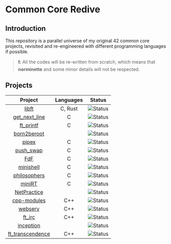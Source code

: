 # Common Core Redive

## Introduction

This repository is a parallel universe of my original 42 common core projects, revisited and re-engineered with different programming languages if possible.

> **❗:** All the codes will be re-written from scratch, which means that **norminette** and some minor details will not be respected.

## Projects

|                      Project                      | Languages |                                Status                                |
| :-----------------------------------------------: | :-------: | :------------------------------------------------------------------: |
|            [libft](./libft/subject.md)            |  C, Rust  | ![Status](https://img.shields.io/badge/Status-In%20Progress-yellow)  |
|    [get_next_line](./get_next_line/subject.md)    |     C     | ![Status](https://img.shields.io/badge/Status-Not%20Started-skyblue) |
|        [ft_printf](./ft_printf/subject.md)        |     C     | ![Status](https://img.shields.io/badge/Status-Not%20Started-skyblue) |
|      [born2beroot](./born2beroot/subject.md)      |           | ![Status](https://img.shields.io/badge/Status-Not%20Started-skyblue) |
|            [pipex](./pipex/subject.md)            |     C     | ![Status](https://img.shields.io/badge/Status-Not%20Started-skyblue) |
|        [push_swap](./push_swap/subject.md)        |     C     | ![Status](https://img.shields.io/badge/Status-Not%20Started-skyblue) |
|              [FdF](./FdF/subject.md)              |     C     | ![Status](https://img.shields.io/badge/Status-Not%20Started-skyblue) |
|        [minishell](./minishell/subject.md)        |     C     | ![Status](https://img.shields.io/badge/Status-Not%20Started-skyblue) |
|     [philosophers](./philosophers/subject.md)     |     C     | ![Status](https://img.shields.io/badge/Status-Not%20Started-skyblue) |
|           [miniRT](./miniRT/subject.md)           |     C     | ![Status](https://img.shields.io/badge/Status-Not%20Started-skyblue) |
|      [NetPractice](./NetPractice/subject.md)      |           | ![Status](https://img.shields.io/badge/Status-Not%20Started-skyblue) |
|      [cpp-modules](./cpp-modules/subject.md)      |    C++    | ![Status](https://img.shields.io/badge/Status-Not%20Started-skyblue) |
|          [webserv](./webserv/subject.md)          |    C++    | ![Status](https://img.shields.io/badge/Status-Not%20Started-skyblue) |
|           [ft_irc](./ft_irc/subject.md)           |    C++    | ![Status](https://img.shields.io/badge/Status-Not%20Started-skyblue) |
|        [inception](./inception/subject.md)        |           | ![Status](https://img.shields.io/badge/Status-Not%20Started-skyblue) |
| [ft_transcendence](./ft_transcendence/subject.md) |    C++    | ![Status](https://img.shields.io/badge/Status-Not%20Started-skyblue) |

<!-- 
![Status](https://img.shields.io/badge/Status-Complete-brightgreen)
![Status](https://img.shields.io/badge/Status-In%20Progress-yellow)
![Status](https://img.shields.io/badge/Status-Not%20Started-skyblue) 
-->